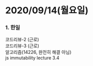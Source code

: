 2020/09/14(월요일)
=============================

### 1. 한일   
코드리뷰-2 (근로)         
코드리뷰-3 (근로)              
알고리즘(14226, 완전히 해결 아님)              
js immutability lecture 3.4          